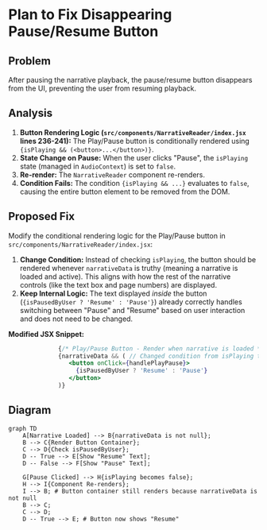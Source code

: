 # Plan to Fix Disappearing Pause/Resume Button

## Problem

After pausing the narrative playback, the pause/resume button disappears from the UI, preventing the user from resuming playback.

## Analysis

1.  **Button Rendering Logic (`src/components/NarrativeReader/index.jsx` lines 236-241):** The Play/Pause button is conditionally rendered using `{isPlaying && (<button>...</button>)}`.
2.  **State Change on Pause:** When the user clicks "Pause", the `isPlaying` state (managed in `AudioContext`) is set to `false`.
3.  **Re-render:** The `NarrativeReader` component re-renders.
4.  **Condition Fails:** The condition `{isPlaying && ...}` evaluates to `false`, causing the entire button element to be removed from the DOM.

## Proposed Fix

Modify the conditional rendering logic for the Play/Pause button in `src/components/NarrativeReader/index.jsx`:

1.  **Change Condition:** Instead of checking `isPlaying`, the button should be rendered whenever `narrativeData` is truthy (meaning a narrative is loaded and active). This aligns with how the rest of the narrative controls (like the text box and page numbers) are displayed.
2.  **Keep Internal Logic:** The text displayed *inside* the button (`{isPausedByUser ? 'Resume' : 'Pause'}`) already correctly handles switching between "Pause" and "Resume" based on user interaction and does not need to be changed.

**Modified JSX Snippet:**

```jsx
              {/* Play/Pause Button - Render when narrative is loaded */}
              {narrativeData && ( // Changed condition from isPlaying to narrativeData
                 <button onClick={handlePlayPause}>
                   {isPausedByUser ? 'Resume' : 'Pause'}
                 </button>
              )}
```

## Diagram

```mermaid
graph TD
    A[Narrative Loaded] --> B{narrativeData is not null};
    B --> C{Render Button Container};
    C --> D{Check isPausedByUser};
    D -- True --> E[Show "Resume" Text];
    D -- False --> F[Show "Pause" Text];

    G[Pause Clicked] --> H{isPlaying becomes false};
    H --> I{Component Re-renders};
    I --> B; # Button container still renders because narrativeData is not null
    B --> C;
    C --> D;
    D -- True --> E; # Button now shows "Resume"